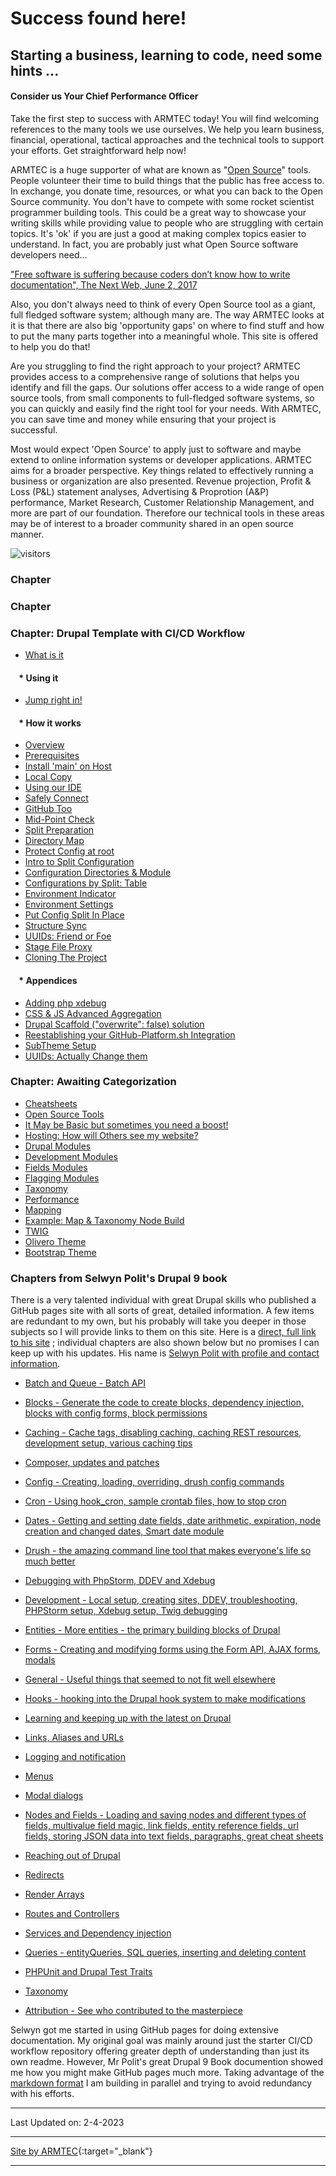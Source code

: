 # Success found here!
## Starting a business, learning to code, need some hints ...
#### Consider us Your Chief Performance Officer

Take the first step to success with ARMTEC today!  You will find welcoming references to the many tools we use ourselves.  We help you learn business, financial, operational, tactical approaches and the technical tools to support your efforts.  Get straightforward help now!  

ARMTEC is a huge supporter of what are known as "[Open Source](book/opensource.md)" tools.  People volunteer their time to build things that the public has free access to.  In exchange, you  donate time, resources, or what you can back to the Open Source community.  You don't have to compete with some rocket scientist programmer building tools.  This could be a great way to showcase your writing skills while providing value to people who are struggling with certain topics.  It's 'ok' if you are just a good at making complex topics easier to understand.  In fact, you are probably just what Open Source software developers need...

["Free software is suffering because coders don’t know how to write documentation", The Next Web, June 2, 2017
](https://thenextweb.com/news/free-software-is-suffering-because-coders-dont-know-how-to-write-documentation)

Also, you don't always need to think of every Open Source tool as a giant, full fledged software system; although many are.  The way ARMTEC looks at it is that there are also big 'opportunity gaps' on where to find stuff and how to put the many parts together into a meaningful whole.  This site is offered to help you do that!

Are you struggling to find the right approach to your project? ARMTEC provides access to a comprehensive range of solutions that helps you identify and fill the gaps. Our solutions offer access to a wide range of open source tools, from small components to full-fledged software systems, so you can quickly and easily find the right tool for your needs. With ARMTEC, you can save time and money while ensuring that your project is successful.

Most would expect 'Open Source' to apply just to software and maybe extend to online information systems or developer applications.  ARMTEC aims for a broader perspective.  Key things related to effectively running a business or organization are also presented.  Revenue projection, Profit & Loss (P&L) statement analyses, Advertising & Proprotion (A&P) performance, Market Research, Customer Relationship Management, and more are part of our foundation.  Therefore our technical tools in these areas may be of interest to a broader community shared in an open source manner.

![visitors](https://page-views.glitch.me/badge?page_id=RightsandWrongsgit.ARMTEC-gh-pages-index)

### Chapter



### Chapter 



### Chapter: Drupal Template with CI/CD Workflow
- [What is it](book/drupalcicd.md)

#### &nbsp;&nbsp;&nbsp;&nbsp;* Using it
- [Jump right in!](cicd/howtouseit.md)

#### &nbsp;&nbsp;&nbsp;&nbsp;* How it works
- [Overview](cicd/cicdoverview.md)
- [Prerequisites](cicd/prerequisites.md)
- [Install 'main' on Host](cicd/platformshdrupal.md)
- [Local Copy](cicd/bringitlocal.md)
- [Using our IDE](cicd/vscodedrupallocal.md)
- [Safely Connect](cicd/gitignore.md)
- [GitHub Too](cicd/cruisevscode.md)
- [Mid-Point Check](cicd/midpoint.md)
- [Split Preparation](cicd/basebeforesplit.md)
- [Directory Map](cicd/directorymap.md)
- [Protect Config at root](cicd/configatroot.md)
- [Intro to Split Configuration](cicd/configsplit.md)
- [Configuration Directories & Module](cicd/configsplit2.md)
- [Configurations by Split: Table](cicd/configsplit3.md)
- [Environment Indicator](cicd/envindicator.md)
- [Environment Settings](cicd/envsettings.md)
- [Put Config Split In Place](cicd/splitcheck.md)
- [Structure Sync](cicd/structuresync.md)
- [UUIDs: Friend or Foe](cicd/UUID.md)
- [Stage File Proxy](cicd/stagefileproxy.md)
- [Cloning The Project](cicd/cloneandpull.md)





#### &nbsp;&nbsp;&nbsp;&nbsp;* Appendices
- [Adding php xdebug](cicd/xdebug.md)
- [CSS & JS Advanced Aggregation](cicd/advancedaggregation.md)
- [Drupal Scaffold ("overwrite": false) solution](cicd/scaffold.md)
- [Reestablishing your GitHub-Platform.sh Integration](cicd/expiredconnection.md)
- [SubTheme Setup](cicd/subtheme.md)
- [UUIDs: Actually Change them](cicd/changeUUID.md)

### Chapter: Awaiting Categorization
- [Cheatsheets](book/cheats.md)
- [Open Source Tools](book/opensource.md)
- [It May be Basic but sometimes you need a boost!](book/Novice.md)
- [Hosting: How will Others see my website?](book/hosting.md)
- [Drupal Modules](modules/modulesoverview.md)
- [Development Modules](modules/development.md)
- [Fields Modules](modules/fields.md)
- [Flagging Modules](modules/flagging.md)
- [Taxonomy](modules/taxonomy.md)
- [Performance](modules/performance.md)
- [Mapping](modules/mapping.md)
- [Example: Map & Taxonomy Node Build](modules/mapinnodes.md)
- [TWIG](theme/twig.md)
- [Olivero Theme](theme/olivero.md)
- [Bootstrap Theme](theme/bootstrap.md)




### Chapters from Selwyn Polit's Drupal 9 book
There is a very talented individual with great Drupal skills who published a GitHub pages site with all sorts of great, detailed information.  A few items are redundant to my own, but his probably will take you deeper in those subjects so I will provide links to them on this site.  Here is a [direct, full link to his site](https://selwynpolit.github.io/d9book/) ; individual chapters are also shown below but no promises I can keep up with his updates.  His name is [Selwyn Polit with profile and contact information](https://www.drupal.org/u/selwynpolit).
- [Batch and Queue - Batch API](https://selwynpolit.github.io/d9book/book/bq.html)
- [Blocks - Generate the code to create blocks, dependency injection, blocks with config forms, block permissions](https://selwynpolit.github.io/d9book/book/blocks.html)
- [Caching - Cache tags, disabling caching, caching REST resources, development setup, various caching tips](https://selwynpolit.github.io/d9book/caching.html)
- [Composer, updates and patches](https://selwynpolit.github.io/d9book/book/composer.html)
- [Config - Creating, loading, overriding, drush config commands](https://selwynpolit.github.io/d9book/book/config.html)
- [Cron - Using hook_cron, sample crontab files, how to stop cron](https://selwynpolit.github.io/d9book/book/cron.html)
- [Dates - Getting and setting date fields, date arithmetic, expiration, node creation and changed dates, Smart date module](https://selwynpolit.github.io/d9book/book/dates.html)
- [Drush - the amazing command line tool that makes everyone\'s life so much better](https://selwynpolit.github.io/d9book/book/drush.html)
- [Debugging with PhpStorm, DDEV and Xdebug](https://selwynpolit.github.io/d9book/book/debugging.html)
- [Development - Local setup, creating sites, DDEV, troubleshooting, PHPStorm setup, Xdebug setup, Twig debugging](https://selwynpolit.github.io/d9book/book/development.html)
- [Entities - More entities - the primary building blocks of Drupal](https://selwynpolit.github.io/d9book/book/entities.html)
- [Forms - Creating and modifying forms using the Form API, AJAX forms, modals](https://selwynpolit.github.io/d9book/book/forms.html)
- [General - Useful things that seemed to not fit well elsewhere](https://selwynpolit.github.io/d9book/book/general.html)
- [Hooks - hooking into the Drupal hook system to make modifications](https://selwynpolit.github.io/d9book/book/hooks.html)
- [Learning and keeping up with the latest on Drupal](https://selwynpolit.github.io/d9book/book/learn.html)
- [Links, Aliases and URLs](https://selwynpolit.github.io/d9book/book/links.html)
- [Logging and notification](https://selwynpolit.github.io/d9book/book/logging.html)
- [Menus](https://selwynpolit.github.io/d9book/book/menus.html)
- [Modal dialogs](https://selwynpolit.github.io/d9book/book/modals.html)
- [Nodes and Fields - Loading and saving nodes and different types of fields, multivalue field magic, link fields, entity reference fields, url fields, storing JSON data into text fields, paragraphs, great cheat sheets](https://selwynpolit.github.io/d9book/book/nodes_n_fields.html)
- [Reaching out of Drupal](https://selwynpolit.github.io/d9book/book/reaching_out.html)
- [Redirects](https://selwynpolit.github.io/d9book/book/redirects.html)
- [Render Arrays](https://selwynpolit.github.io/d9book/book/render.html)
- [Routes and Controllers](https://selwynpolit.github.io/d9book/book/routes.html)
- [Services and Dependency injection](https://selwynpolit.github.io/d9book/book/services.html)
- [Queries - entityQueries, SQL queries, inserting and deleting content](https://selwynpolit.github.io/d9book/book/queries.html)
- [PHPUnit and Drupal Test Traits](https://selwynpolit.github.io/d9book/book/dtt.html)
- [Taxonomy](https://selwynpolit.github.io/d9book/book/taxonomy.html)

- [Attribution - See who contributed to the masterpiece](https://selwynpolit.github.io/d9book/book/attribution.html)


 

Selwyn got me started in using GitHub pages for doing extensive documentation.  My original goal was mainly around just the starter CI/CD workflow repository offering greater depth of understanding than just its own readme.  However, Mr Polit's great Drupal 9 Book documention showed me how you might make GitHub pages much more.  Taking advantage of the [markdown format](https://github.github.com/gfm/) I am building in parallel and trying to avoid redundancy with his efforts. 

----------

Last Updated on: 2-4-2023

---------
[Site by ARMTEC](https://www.drupal.org/u/emofsnead){:target="_blank"}

---

